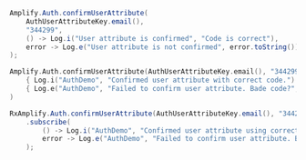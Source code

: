 <amplify-block-switcher>
<amplify-block name="Java">

```java
Amplify.Auth.confirmUserAttribute(
    AuthUserAttributeKey.email(),
    "344299",
    () -> Log.i("User attribute is confirmed", "Code is correct"),
    error -> Log.e("User attribute is not confirmed", error.toString())
);
```

</amplify-block>
<amplify-block name="Kotlin">

```kotlin
Amplify.Auth.confirmUserAttribute(AuthUserAttributeKey.email(), "344299",
    { Log.i("AuthDemo", "Confirmed user attribute with correct code.") },
    { Log.e("AuthDemo", "Failed to confirm user attribute. Bade code?", $it) }
)
```

</amplify-block>
<amplify-block name="RxJava">

```java
RxAmplify.Auth.confirmUserAttribute(AuthUserAttributeKey.email(), "344299")
    .subscribe(
        () -> Log.i("AuthDemo", "Confirmed user attribute using correct code."),
        error -> Log.e("AuthDemo", "Failed to confirm user attribute. Bad code?", error)
    );
```

</amplify-block>
</amplify-block-switcher>
